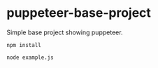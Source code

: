 # puppeteer-base-project
Simple base project showing puppeteer.

```
npm install

node example.js
```
